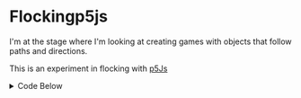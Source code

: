 # Flockingp5js

I'm at the stage where I'm looking at creating games with objects that follow paths and directions.

This is an experiment in flocking with [p5Js](https://benjaminfox1.github.io/Flockingp5js/)
<details><summary>Code Below</summary>
<p>

```JavaScript
// Experimenting with with vectors to chase the mouseX and MouseY

let v1,a;

function setup() {

  createCanvas(500, 500);

  background(150);
  v1 = createVector(50,50);
  v2 = createVector(200,50);
  v3 = createVector(350,50);
  v4 = createVector(400,50);

  v5 = createVector(50,350);
  v6 = createVector(200,450);
  v7 = createVector(350,500);
  v8 = createVector(400,300);
}

function draw() {

  background(255)


  fill(255,0,0);
  ellipse(v1.x,v1.y,50);
  fill(255,255,0);
  ellipse(v2.x,v2.y,75);
  fill(0,255,0);
  ellipse(v3.x,v3.y,100);
  fill(0,0,255);
  ellipse(v4.x,v4.y,55);

  fill(255,150,0);
  ellipse(v5.x,v5.y,50);
  fill(255,255,100);
  ellipse(v6.x,v6.y,75);
  fill(0,150,0);
  ellipse(v7.x,v7.y,100);
  fill(75,100,255);
  ellipse(v8.x,v8.y,55);

  v1.x=v1.x+(mouseX-v1.x)/50;
  v1.y=v1.y+(mouseY-v1.y)/50;

  v2.x=v2.x+(mouseX-v2.x)/150;
  v2.y=v2.y+(mouseY-v2.y)/150;

  v3.x=v3.x+(mouseX-v3.x)/375;
  v3.y=v3.y+(mouseY-v3.y)/375;

  v4.x=v4.x+(mouseX-v4.x)/120;
  v4.y=v4.y+(mouseY-v4.y)/120;

  v5.x=v5.x+(mouseX-v5.x)/70;
  v5.y=v5.y+(mouseY-v5.y)/70;

  v6.x=v6.x+(mouseX-v6.x)/360;
  v6.y=v6.y+(mouseY-v6.y)/360;

  v7.x=v7.x+(mouseX-v7.x)/275;
  v7.y=v7.y+(mouseY-v7.y)/275;

  v8.x=v8.x+(mouseX-v8.x)/420;
  v8.y=v8.y+(mouseY-v8.y)/420;


}

function mousePressed () {

  v1.x=random(400)
  v1.y=random(400)

  v2.x=random(400)
  v2.y=random(400)

  v3.x=random(400)
  v3.y=random(400)

  v4.x=random(400)
  v4.y=random(400)

  v1.x=random(400)
  v1.y=random(400)

}
```
  </p>
  </details>
